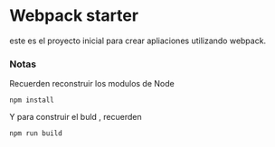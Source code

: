 # Webpack starter
este es el proyecto inicial para crear apliaciones utilizando webpack.
### Notas
Recuerden reconstruir los modulos de Node
```
npm install
```
Y para construir el buld , recuerden
```
npm run build
```
